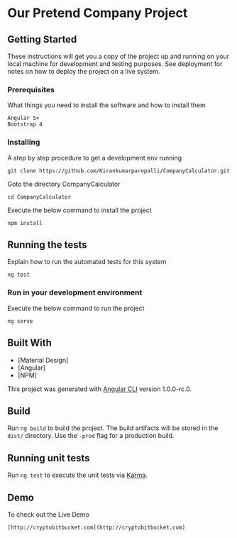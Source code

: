 # Our Pretend Company Project

## Getting Started
These instructions will get you a copy of the project up and running on your local machine for development and testing purposes.
See deployment for notes on how to deploy the project on a live system.

### Prerequisites

What things you need to install the software and how to install them

```
Angular 5+
Bootstrap 4
```

### Installing

A step by step procedure to get a development env running


```
git clone https://github.com/Kirankumarparepalli/CompanyCalculator.git
```

Goto the directory CompanyCalculator

```
cd CompanyCalculator
```

Execute the below command to install the project

```
npm install
```

## Running the tests

Explain how to run the automated tests for this system

```
ng test
```

### Run in your development environment

Execute the below command to run the project

```
ng serve
```

## Built With

* [Material Design]
* [Angular]
* [NPM]

This project was generated with [Angular CLI](https://github.com/angular/angular-cli) version 1.0.0-rc.0.

## Build

Run `ng build` to build the project. The build artifacts will be stored in the `dist/` directory. Use the `-prod` flag for a production build.

## Running unit tests

Run `ng test` to execute the unit tests via [Karma](https://karma-runner.github.io).

## Demo

To check out the Live Demo

```
[http://cryptobitbucket.com](http://cryptobitbucket.com)
```
